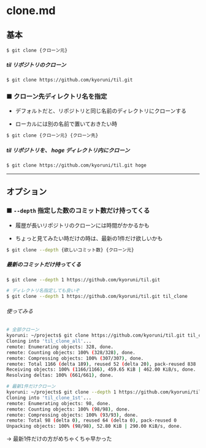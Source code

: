 # clone.md

## 基本

```
$ git clone {クローン元}
```

##### til リポジトリのクローン

```
$ git clone https://github.com/kyoruni/til.git
```

### ■ クローン先ディレクトリ名を指定

- デフォルトだと、リポジトリと同じ名前のディレクトリにクローンする

- ローカルには別の名前で置いておきたい時

```bash
$ git clone {クローン元} {クローン先}
```

##### til リポジトリを、 hoge ディレクトリ内にクローン

```bash
$ git clone https://github.com/kyoruni/til.git hoge
```

----------

## オプション

### ■ `--depth` 指定した数のコミット数だけ持ってくる

- 履歴が長いリポジトリのクローンには時間がかかるかも

- ちょっと見てみたい時だけの時は、最新の1件だけ欲しいかも

```bash
$ git clone --depth {欲しいコミット数} {クローン元}
```

##### 最新のコミットだけ持ってくる

```bash
$ git clone --depth 1 https://github.com/kyoruni/til.git

# ディレクトリ名指定しても良いぞ
$ git clone --depth 1 https://github.com/kyoruni/til.git til_clone
```

###### 使ってみる

```bash
# 全部クローン
kyoruni: ~/projects$ git clone https://github.com/kyoruni/til.git til_clone_all
Cloning into 'til_clone_all'...
remote: Enumerating objects: 328, done.
remote: Counting objects: 100% (328/328), done.
remote: Compressing objects: 100% (307/307), done.
remote: Total 1166 (delta 189), reused 52 (delta 20), pack-reused 838
Receiving objects: 100% (1166/1166), 459.65 KiB | 462.00 KiB/s, done.
Resolving deltas: 100% (661/661), done.

# 最新1件だけクローン
kyoruni: ~/projects$ git clone --depth 1 https://github.com/kyoruni/til.git til_clone_1st
Cloning into 'til_clone_1st'...
remote: Enumerating objects: 98, done.
remote: Counting objects: 100% (98/98), done.
remote: Compressing objects: 100% (93/93), done.
remote: Total 98 (delta 0), reused 64 (delta 0), pack-reused 0
Unpacking objects: 100% (98/98), 52.80 KiB | 290.00 KiB/s, done. 
```

→ 最新1件だけの方がめちゃくちゃ早かった
